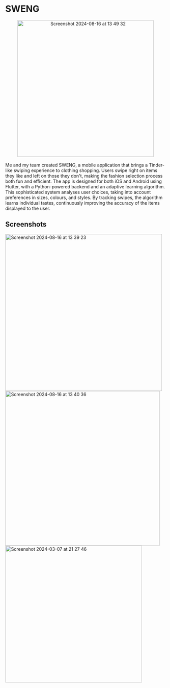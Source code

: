 # SWENG
<div style="text-align: center;">
<img width="428" alt="Screenshot 2024-08-16 at 13 49 32" src="https://github.com/user-attachments/assets/18673b91-5384-40f6-aaaf-6ea64f8a05df">
</div>
<br>
Me and my team created SWENG, a mobile application that brings a Tinder-like swiping experience to clothing shopping. Users swipe right on items they like and left on those they don't, making the fashion selection process both fun and efficient. The app is designed for both iOS and Android using Flutter, with a Python-powered backend and an adaptive learning algorithm. This sophisticated system analyses user choices, taking into account preferences in sizes, colours, and styles. By tracking swipes, the algorithm learns individual tastes, continuously improving the accuracy of the items displayed to the user.

## Screenshots

<img width="492" alt="Screenshot 2024-08-16 at 13 39 23" src="https://github.com/user-attachments/assets/3f758905-1626-465c-b7ab-86dfcd60e0ff">
<img width="485" alt="Screenshot 2024-08-16 at 13 40 36" src="https://github.com/user-attachments/assets/6a078024-ea3c-41e9-a195-259483d0df69">
<img width="429" alt="Screenshot 2024-03-07 at 21 27 46" src="https://github.com/user-attachments/assets/9642236d-b8e7-4907-8da8-0f7798443c7c">
